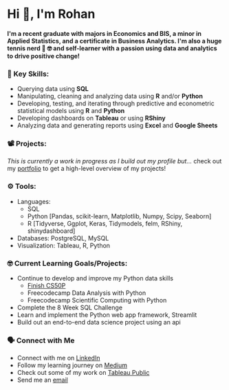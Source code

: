 # Hi 👋, I'm Rohan

#### I'm a recent graduate with majors in Economics and BIS, a minor in Applied Statistics, and a certificate in Business Analytics. I'm also a huge tennis nerd 🎾 🤓 and self-learner with a passion using data and analytics to drive positive change! 

### 🔑 Key Skills:
- Querying data using **SQL**
- Manipulating, cleaning and analyzing data using **R** and/or **Python**
- Developing, testing, and iterating through predictive and econometric statistical models using **R** and **Python**
- Developing dashboards on **Tableau** or using **RShiny**
- Analyzing data and generating reports using **Excel** and **Google Sheets**

### 📽 Projects:
*This is currently a work in progress as I build out my profile but...* check out my [portfolio](https://github.com/r0hankrishnan/portfolio/blob/main/README.md) to get a high-level overview of my projects!

### ⚙️ Tools:
- Languages:
  - SQL
  - Python [Pandas, scikit-learn, Matplotlib, Numpy, Scipy, Seaborn]
  - R [Tidyverse, Ggplot, Keras, Tidymodels, felm, RShiny, shinydashboard]
- Databases: PostgreSQL, MySQL
- Visualization: Tableau, R, Python

### 🤓 Current Learning Goals/Projects:
- Continue to develop and improve my Python data skills
  - [Finish CS50P](https://github.com/r0hankrishnan/cs-50-python)
  - Freecodecamp Data Analysis with Python
  - Freecodecamp Scientific Computing with Python
- Complete the 8 Week SQL Challenge
- Learn and implement the Python web app framework, Streamlit
- Build out an end-to-end data science project using an api

### 🗣 Connect with Me
- Connect with me on [LinkedIn](https://linkedin.com/in/rohankrish)
- Follow my learning journey on [Medium](https://medium.com/@rohan.krishnan)
- Check out some of my work on [Tableau Public](https://public.tableau.com/app/profile/rohan.krishnan4713/vizzes)
- Send me an [email](mailto:rohan.krish20@gmail.com)
